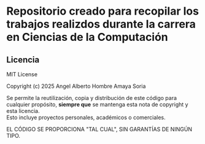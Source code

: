 # Repositorio creado para recopilar los trabajos realizdos durante la carrera en Ciencias de la Computación


## Licencia

MIT License

Copyright (c) 2025 Angel Alberto Hombre Amaya Soria

Se permite la reutilización, copia y distribución de este código para cualquier propósito, **siempre que** se mantenga esta nota de copyright y esta licencia.  
Esto incluye proyectos personales, académicos o comerciales.

EL CÓDIGO SE PROPORCIONA "TAL CUAL", SIN GARANTÍAS DE NINGÚN TIPO.

